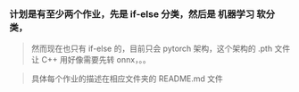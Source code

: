 ### 计划是有至少两个作业，先是 **if-else** 分类，然后是 **机器学习** 软分类， 

> 然而现在也只有 if-else 的，目前只会 pytorch 架构，这个架构的 .pth 文件让 C++ 用好像需要先转 onnx，。。


> 具体每个作业的描述在相应文件夹的 README.md 文件
